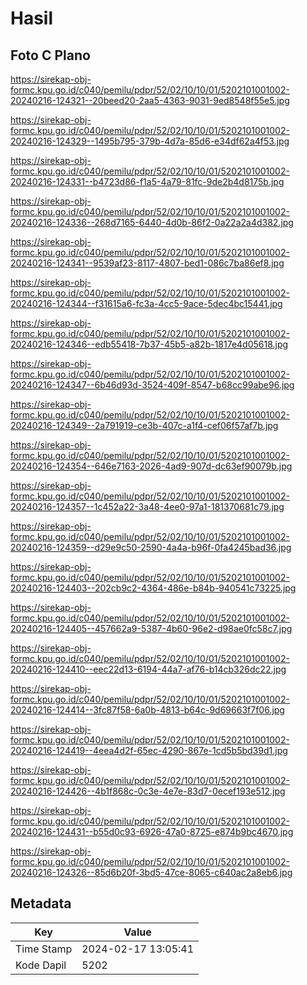 # Hasil

## Foto C Plano

https://sirekap-obj-formc.kpu.go.id/c040/pemilu/pdpr/52/02/10/10/01/5202101001002-20240216-124321--20beed20-2aa5-4363-9031-9ed8548f55e5.jpg

https://sirekap-obj-formc.kpu.go.id/c040/pemilu/pdpr/52/02/10/10/01/5202101001002-20240216-124329--1495b795-379b-4d7a-85d6-e34df62a4f53.jpg

https://sirekap-obj-formc.kpu.go.id/c040/pemilu/pdpr/52/02/10/10/01/5202101001002-20240216-124331--b4723d86-f1a5-4a79-81fc-9de2b4d8175b.jpg

https://sirekap-obj-formc.kpu.go.id/c040/pemilu/pdpr/52/02/10/10/01/5202101001002-20240216-124336--268d7165-6440-4d0b-86f2-0a22a2a4d382.jpg

https://sirekap-obj-formc.kpu.go.id/c040/pemilu/pdpr/52/02/10/10/01/5202101001002-20240216-124341--9539af23-8117-4807-bed1-086c7ba86ef8.jpg

https://sirekap-obj-formc.kpu.go.id/c040/pemilu/pdpr/52/02/10/10/01/5202101001002-20240216-124344--f31615a6-fc3a-4cc5-9ace-5dec4bc15441.jpg

https://sirekap-obj-formc.kpu.go.id/c040/pemilu/pdpr/52/02/10/10/01/5202101001002-20240216-124346--edb55418-7b37-45b5-a82b-1817e4d05618.jpg

https://sirekap-obj-formc.kpu.go.id/c040/pemilu/pdpr/52/02/10/10/01/5202101001002-20240216-124347--6b46d93d-3524-409f-8547-b68cc99abe96.jpg

https://sirekap-obj-formc.kpu.go.id/c040/pemilu/pdpr/52/02/10/10/01/5202101001002-20240216-124349--2a791919-ce3b-407c-a1f4-cef06f57af7b.jpg

https://sirekap-obj-formc.kpu.go.id/c040/pemilu/pdpr/52/02/10/10/01/5202101001002-20240216-124354--646e7163-2026-4ad9-907d-dc63ef90079b.jpg

https://sirekap-obj-formc.kpu.go.id/c040/pemilu/pdpr/52/02/10/10/01/5202101001002-20240216-124357--1c452a22-3a48-4ee0-97a1-181370681c79.jpg

https://sirekap-obj-formc.kpu.go.id/c040/pemilu/pdpr/52/02/10/10/01/5202101001002-20240216-124359--d29e9c50-2590-4a4a-b96f-0fa4245bad36.jpg

https://sirekap-obj-formc.kpu.go.id/c040/pemilu/pdpr/52/02/10/10/01/5202101001002-20240216-124403--202cb9c2-4364-486e-b84b-940541c73225.jpg

https://sirekap-obj-formc.kpu.go.id/c040/pemilu/pdpr/52/02/10/10/01/5202101001002-20240216-124405--457662a9-5387-4b60-96e2-d98ae0fc58c7.jpg

https://sirekap-obj-formc.kpu.go.id/c040/pemilu/pdpr/52/02/10/10/01/5202101001002-20240216-124410--eec22d13-6194-44a7-af76-b14cb326dc22.jpg

https://sirekap-obj-formc.kpu.go.id/c040/pemilu/pdpr/52/02/10/10/01/5202101001002-20240216-124414--3fc87f58-6a0b-4813-b64c-9d69663f7f06.jpg

https://sirekap-obj-formc.kpu.go.id/c040/pemilu/pdpr/52/02/10/10/01/5202101001002-20240216-124419--4eea4d2f-65ec-4290-867e-1cd5b5bd39d1.jpg

https://sirekap-obj-formc.kpu.go.id/c040/pemilu/pdpr/52/02/10/10/01/5202101001002-20240216-124426--4b1f868c-0c3e-4e7e-83d7-0ecef193e512.jpg

https://sirekap-obj-formc.kpu.go.id/c040/pemilu/pdpr/52/02/10/10/01/5202101001002-20240216-124431--b55d0c93-6926-47a0-8725-e874b9bc4670.jpg

https://sirekap-obj-formc.kpu.go.id/c040/pemilu/pdpr/52/02/10/10/01/5202101001002-20240216-124326--85d6b20f-3bd5-47ce-8065-c640ac2a8eb6.jpg


## Metadata

| Key        | Value               |
| ---------- | ------------------- |
| Time Stamp | 2024-02-17 13:05:41 |
| Kode Dapil | 5202                |



